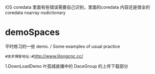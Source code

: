 iOS coredata 里面有些错误需要自己识别，里面的coredata 内容还是很全的 
coredata nsarray nsdictionary
# demoSpaces
平时练习的一些 demo. /   Some examples of usual practice

`#技术博客地址:#`<http://www.lilongcnc.cc/>

1.DownLoadDemo 叶孤城直播中的 DaceGroup 的上传下载部分
